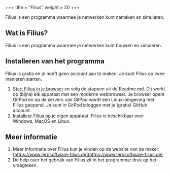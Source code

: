 +++
title = "Filius"
weight = 20
+++

Filius is een programma waarmee je netwerken kunt namaken en simuleren.
<!--more-->

## Wat is Filius?
Filius is een programma waarmee je netwerken kunt bouwen en simuleren.

## Installeren van het programma
Filius is gratis en je hoeft geen account aan te maken. Je kunt Filius op twee manieren starten.<br>
1. [Start Filius in je browser](https://gitpod.io/#https://github.com/emmauscollege/filius) en volg de stappen uit de Readme.md. Dit werkt op (bijna) elk apparaat met een moderne webbrowser. Je browser opent GitPod en op de servers van GitPod wordt een Linux-omgeving met Filius geopend. Je kunt in GitPod inloggen met je (gratis) GitHub account.
2. [Installeer Filius](https://www.lernsoftware-filius.de/Herunterladen) op je eigen apparaat. Filius is beschikbaar voor Windows, MacOS en Linux. 

## Meer informatie
1. Meer informatie over Filius kun je vinden op de website van de maker:
   [https://www.lernsoftware-filius.de](https://www.lernsoftware-filius.de)
2. De help over het gebruik van Filius zit in het programma: druk op het vraagteken.
    
